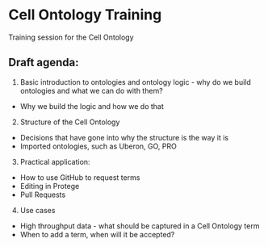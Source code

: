 # Cell Ontology Training

Training session for the Cell Ontology

## Draft agenda:

1. Basic introduction to ontologies and ontology logic - why do we build ontologies and what we can do with them?
- Why we build the logic and how we do that
2. Structure of the Cell Ontology
- Decisions that have gone into why the structure is the way it is
- Imported ontologies, such as Uberon, GO, PRO
3. Practical application:
- How to use GitHub to request terms
- Editing in Protege
- Pull Requests
4. Use cases
- High throughput data - what should be captured in a Cell Ontology term
- When to add a term, when will it be accepted?
